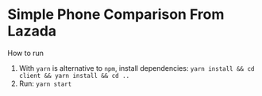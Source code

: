# Simple Phone Comparison From Lazada

How to run

1. With `yarn` is alternative to `npm`, install dependencies: `yarn install && cd client && yarn install && cd ..`
2. Run: `yarn start`
